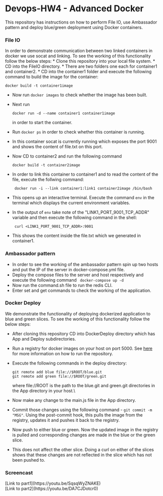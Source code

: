# Devops-HW4 - Advanced Docker

This repository has instructions on how to perform File IO, use Ambassador pattern and deploy blue/green deployment using Docker containers. 

<h3>File IO</h3>
In order to demonstrate communication between two linked containers in docker we use socat and linking. 
To see the working of this functionality follow the below steps:
* Clone this repository into your local file system.
* CD into the FileIO directory. 
* There are two folders one each for container1 and container2. 
* CD into the container1 folder and execute the following command to build the image for the container:</br>

  ```docker build -t container1image ```</br>
  
* Now run ``` docker images ``` to check whether the image has been built.
* Next run</br>

  ``` docker run -d --name container1 container1image ``` </br>
 
  in order to start the container. 
* Run ``` docker ps ``` in order to check whether this container is running. 
* In this container socat is currently running which exposes the port 9001 and shows the content of file.txt on this port.
* Now CD to container2 and run the following command </br>

  ``` docker build -t container2image ```</br>
  
* In order to link this container to container1 and to read the content of the file, execute the follwing command: </br>

  ``` docker run -i --link container1:link1 container2image /bin/bash```</br>
  
* This opens up an interactive terminal. Execute the command ```env``` in the terminal which displays the current environment variables.
* In the output of ```env``` take note of the "LINK1_PORT_9001_TCP_ADDR" variable and then execute the following command in the shell: </br>

  ``` curl <LINK1_PORT_9001_TCP_ADDR>:9001```
* This shows the content inside the file.txt which we generated in container1.

<h3>Ambassador pattern</h3>

* In order to see the working of the ambassador pattern spin up two hosts and put the IP of the server in docker-compose.yml file.
* Deploy the compose files to the server and host respectively and execute the following command ``` docker-compose up -d```
* Now run the command.sh file to run the redis CLI. 
* Enter set and get commands to check the working of the application.

<h3>Docker Deploy</h3>

We demonstrate the functionality of deploying dockerized application to blue and green slices. To see the working of this functionality follow the below steps:

* After cloning this repository CD into DockerDeploy directory which has App and Deploy subdirectories.
* Run a registry for docker images on your host on port 5000. See [here](https://docs.docker.com/registry/deploying/) for more information on how to run the repository.
* Execute the following commands in the deploy directory: </br>

  ```git remote add blue file://$ROOT/blue.git```</br>
  ```git remote add green file://$ROOT/green.git```</br>
  
  where file://ROOT is the path to the blue.git and green.git directories in the App directory in your host.\
  
* Now make any change to the main.js file in the App directory. 
* Commit those changes using the following command - ``` git commit -m "MSG" ```. Using the post-commit hook, this pulls the image from the registry, updates it and pushes it back to the registry.
* Now push to either blue or green. Now the updated image in the registry is pulled and corresponding changes are made in the blue or the green slice. 
* This does not affect the other slice. Doing a curl on either of the slices shows that these changes are not reflected in the slice which has not been pushed to.

<h3>Screencast</h3>
[Link to part1](https://youtu.be/SqsqWyZNAKE)</br>
[Link to part2](https://youtu.be/DA7CJDotcr0)
